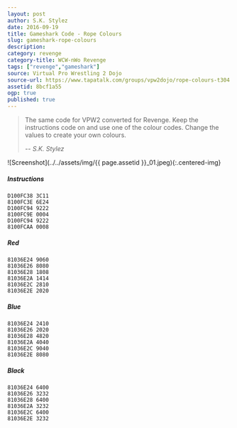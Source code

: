 ```yaml
---
layout: post
author: S.K. Stylez
date: 2016-09-19
title: Gameshark Code - Rope Colours
slug: gameshark-rope-colours
description:
category: revenge
category-title: WCW-nWo Revenge
tags: ["revenge","gameshark"]
source: Virtual Pro Wrestling 2 Dojo
source-url: https://www.tapatalk.com/groups/vpw2dojo/rope-colours-t304.html
assetid: 8bcf1a55
ogp: true
published: true
---
```


> The same code for VPW2 converted for Revenge. Keep the instructions code on and use one of the colour codes. Change the values to create your own colours.
>
> -- <cite>S.K. Stylez</cite>

![Screenshot](../../assets/img/{{ page.assetid }}_01.jpeg){:.centered-img}

##### Instructions

    D100FC38 3C11
    8100FC3E 6E24
    D100FC94 9222
    8100FC9E 0004
    D100FC94 9222
    8100FCAA 0008

##### Red

    81036E24 9060
    81036E26 8080
    81036E28 1808
    81036E2A 1414
    81036E2C 2810
    81036E2E 2020

##### Blue

    81036E24 2410
    81036E26 2020
    81036E28 4820
    81036E2A 4040
    81036E2C 9040
    81036E2E 8080

##### Black

    81036E24 6400
    81036E26 3232
    81036E28 6400
    81036E2A 3232
    81036E2C 6400
    81036E2E 3232
